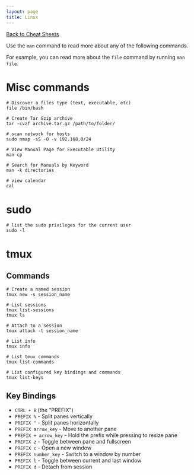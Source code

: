 ```yaml
---
layout: page
title: Linux
---
```

[Back to Cheat Sheets](/resources/cheat-sheets/)

Use the `man` command to read more about any of the following commands.

For example, you can read more about the `file` command by running `man file`.

# Misc commands

``` shell
# Discover a files type (text, executable, etc)
file /bin/bash

# Create Tar Gzip archive
tar -cvzf archive.tar.gz /path/to/folder/

# scan network for hosts
sudo nmap -sS -O -v 192.168.0/24

# View Manual Page for Executable Utility
man cp

# Search for Manuals by Keyword
man -k directories

# view calendar
cal
```

# sudo

``` shell
# list the sudo privileges for the current user
sudo -l
```

# tmux

## Commands

``` shell
# Create a named session
tmux new -s session_name

# List sessions
tmux list-sessions
tmux ls

# Attach to a session
tmux attach -t session_name

# List info
tmux info

# List tmux commands
tmux list-commands

# List configured key bindings and commands
tmux list-keys
```

## Key Bindings

* `CTRL + B` (the "PREFIX")
* `PREFIX %` - Split panes vertically
* `PREFIX "` - Split panes horizontally
* `PREFIX arrow_key` - Move to another pane
* `PREFIX + arrow_key` - Hold the prefix while pressing to resize pane
* `PREFIX z` - Toggle between pane and fullscreen
* `PREFIX c` - Open a new window
* `PREFIX number_key` - Switch to a window by number
* `PREFIX l` - Toggle between current and last window
* `PREFIX d` - Detach from session
